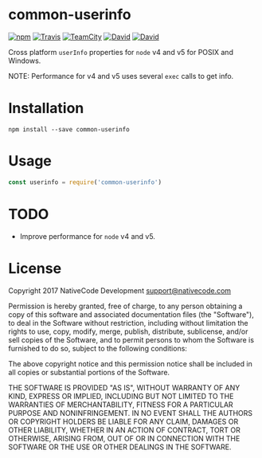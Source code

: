 # common-userinfo

[![npm](https://img.shields.io/npm/v/common-userinfo.svg?style=flat-square)](https://www.npmjs.com/package/common-userinfo)
[![Travis](https://img.shields.io/travis/nativecode-dev/common-userinfo.svg?style=flat-square&label=travis)](https://travis-ci.org/nativecode-dev/common-userinfo)
[![TeamCity](https://img.shields.io/teamcity/https/build.nativecode.com/s/commonuserinfo_continuous.svg?style=flat-square&label=teamcity)](https://build.nativecode.com/viewType.html?buildTypeId=commonuserinfo_continuous&guest=1)
[![David](https://img.shields.io/david/nativecode-dev/common-userinfo.svg?style=flat-square&label=deps)](https://www.npmjs.com/package/common-userinfo)
[![David](https://img.shields.io/david/dev/nativecode-dev/common-userinfo.svg?style=flat-square&label=devdeps)](https://www.npmjs.com/package/common-userinfo)

Cross platform `userInfo` properties for `node` v4 and v5 for POSIX and Windows.

NOTE: Performance for v4 and v5 uses several `exec` calls to get info.

# Installation
```
npm install --save common-userinfo
```

# Usage
```javascript
const userinfo = require('common-userinfo')

```

# TODO
- Improve performance for `node` v4 and v5.

# License
Copyright 2017 NativeCode Development <support@nativecode.com>

Permission is hereby granted, free of charge, to any person obtaining a copy of this software and associated
documentation files (the "Software"), to deal in the Software without restriction, including without
limitation the rights to use, copy, modify, merge, publish, distribute, sublicense, and/or sell copies of the
Software, and to permit persons to whom the Software is furnished to do so, subject to the following
conditions:

The above copyright notice and this permission notice shall be included in all copies or substantial portions
of the Software.

THE SOFTWARE IS PROVIDED "AS IS", WITHOUT WARRANTY OF ANY KIND, EXPRESS OR IMPLIED, INCLUDING BUT NOT LIMITED
TO THE WARRANTIES OF MERCHANTABILITY, FITNESS FOR A PARTICULAR PURPOSE AND NONINFRINGEMENT. IN NO EVENT SHALL
THE AUTHORS OR COPYRIGHT HOLDERS BE LIABLE FOR ANY CLAIM, DAMAGES OR OTHER LIABILITY, WHETHER IN AN ACTION OF
CONTRACT, TORT OR OTHERWISE, ARISING FROM, OUT OF OR IN CONNECTION WITH THE SOFTWARE OR THE USE OR OTHER
DEALINGS IN THE SOFTWARE.
